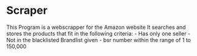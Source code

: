 # Scraper
This Program is a webscrapper for the Amazon website
    It searches and stores the products that fit in the following criteria:
    - Has only one seller
    - Not in the blacklisted Brandlist given
    - bsr number within the range of 1 to 150,000
